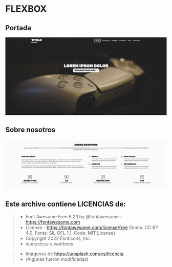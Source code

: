 # FLEXBOX

## Portada

<img src="https://github.com/SergiCodeDev/html-css-javascript/blob/main/FLEXBOX/README/portada.PNG?raw=true" alt="portada">

## Sobre nosotros

<img src="https://github.com/SergiCodeDev/html-css-javascript/blob/main/FLEXBOX/README/sobrenosotros.png?raw=true" alt="sobre nosotros">

## Este archivo contiene LICENCIAS de:

> * Font Awesome Free 6.2.1 by @fontawesome - https://fontawesome.com
> * License - https://fontawesome.com/license/free (Icons: CC BY 4.0, Fonts: SIL OFL 1.1, Code: MIT License)
> * Copyright 2022 Fonticons, Inc.
> * iconos/css y webfonts

> * Imágenes de https://unsplash.com/es/licencia
> * (Algunas fueron modificadas)